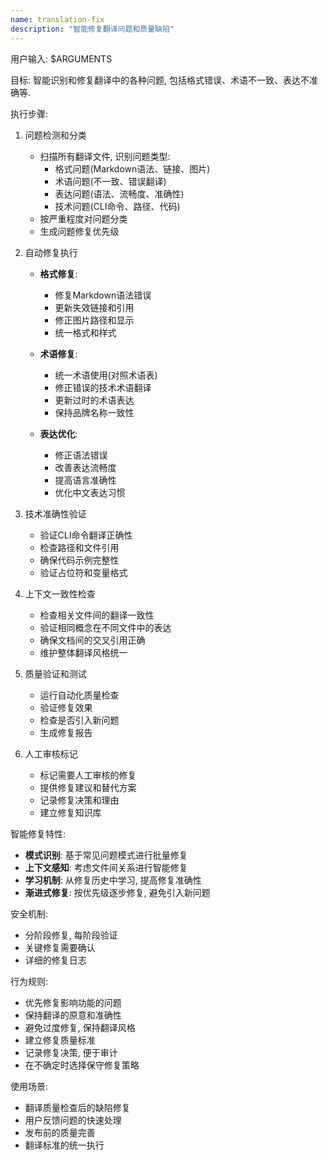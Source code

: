 ```yaml
---
name: translation-fix
description: "智能修复翻译问题和质量缺陷"
---
```


用户输入: 
$ARGUMENTS

目标: 智能识别和修复翻译中的各种问题, 包括格式错误、术语不一致、表达不准确等.

执行步骤: 

1. 问题检测和分类
   - 扫描所有翻译文件, 识别问题类型: 
     * 格式问题(Markdown语法、链接、图片)
     * 术语问题(不一致、错误翻译)
     * 表达问题(语法、流畅度、准确性)
     * 技术问题(CLI命令、路径、代码)
   - 按严重程度对问题分类
   - 生成问题修复优先级

2. 自动修复执行
   - **格式修复**: 
     * 修复Markdown语法错误
     * 更新失效链接和引用
     * 修正图片路径和显示
     * 统一格式和样式

   - **术语修复**: 
     * 统一术语使用(对照术语表)
     * 修正错误的技术术语翻译
     * 更新过时的术语表达
     * 保持品牌名称一致性

   - **表达优化**: 
     * 修正语法错误
     * 改善表达流畅度
     * 提高语言准确性
     * 优化中文表达习惯

3. 技术准确性验证
   - 验证CLI命令翻译正确性
   - 检查路径和文件引用
   - 确保代码示例完整性
   - 验证占位符和变量格式

4. 上下文一致性检查
   - 检查相关文件间的翻译一致性
   - 验证相同概念在不同文件中的表达
   - 确保文档间的交叉引用正确
   - 维护整体翻译风格统一

5. 质量验证和测试
   - 运行自动化质量检查
   - 验证修复效果
   - 检查是否引入新问题
   - 生成修复报告

6. 人工审核标记
   - 标记需要人工审核的修复
   - 提供修复建议和替代方案
   - 记录修复决策和理由
   - 建立修复知识库

智能修复特性: 
- **模式识别**: 基于常见问题模式进行批量修复
- **上下文感知**: 考虑文件间关系进行智能修复
- **学习机制**: 从修复历史中学习, 提高修复准确性
- **渐进式修复**: 按优先级逐步修复, 避免引入新问题

安全机制: 
- 分阶段修复, 每阶段验证
- 关键修复需要确认
- 详细的修复日志

行为规则: 
- 优先修复影响功能的问题
- 保持翻译的原意和准确性
- 避免过度修复, 保持翻译风格
- 建立修复质量标准
- 记录修复决策, 便于审计
- 在不确定时选择保守修复策略

使用场景: 
- 翻译质量检查后的缺陷修复
- 用户反馈问题的快速处理
- 发布前的质量完善
- 翻译标准的统一执行
